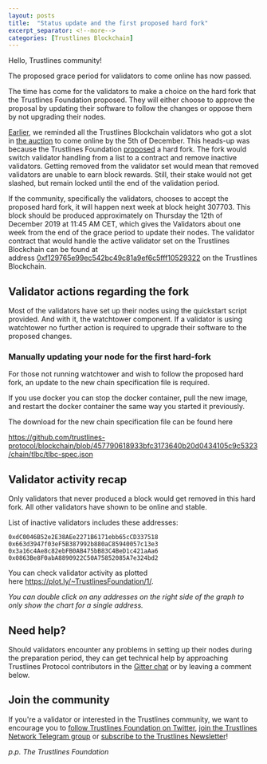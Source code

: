 ```yaml
---
layout: posts
title:  "Status update and the first proposed hard fork"
excerpt_separator: <!--more-->
categories: [Trustlines Blockchain]
---
```


Hello, Trustlines community!

The proposed grace period for validators to come online has now passed.

The time has come for the validators to make a choice on the hard fork that the Trustlines Foundation proposed. They will either choose to approve the proposal by updating their software to follow the changes or oppose them by not upgrading their nodes.

<!--more-->

[Earlier](../../11/25/reminder-to-inactive-validators-launch-recap-upcoming-1st-hard-fork-proposal), we reminded all the Trustlines Blockchain validators who got a slot in [the auction](https://blog.trustlines.network/trustlines-validator-spotlight-deep-dive-on-rewards-economics-and-opportunities-for-validators) to come online by the 5th of December. This heads-up was because the Trustlines Foundation [proposed](https://blog.trustlines.network/t-x-launching-the-trustlines-blockchain) a hard fork. The fork would switch validator handling from a list to a contract and remove inactive validators. Getting removed from the validator set would mean that removed validators are unable to earn block rewards. Still, their stake would not get slashed, but remain locked until the end of the validation period.

If the community, specifically the validators, chooses to accept the proposed hard fork, it will happen next week at block height 307703. This block should be produced approximately on Thursday the 12th of December 2019 at 11:45 AM CET, which gives the Validators about one week from the end of the grace period to update their nodes. The validator contract that would handle the active validator set on the Trustlines Blockchain can be found at address [0xf129765e99ec542bc49c81a9ef6c5fff10529322](https://explore.tlbc.trustlines.foundation/address/0xf129765e99ec542bc49c81a9ef6c5fff10529322/transactions) on the Trustlines Blockchain.

## Validator actions regarding the fork

Most of the validators have set up their nodes using the quickstart script provided. And with it, the watchtower component. If a validator is using watchtower no further action is required to upgrade their software to the proposed changes.

### Manually updating your node for the first hard-fork

For those not running watchtower and wish to follow the proposed hard fork, an update to the new chain specification file is required.

If you use docker you can stop the docker container, pull the new image, and restart the docker container the same way you started it previously.

The download for the new chain specification file can be found here

<https://github.com/trustlines-protocol/blockchain/blob/457790618933bfc3173640b20d0434105c9c5323/chain/tlbc/tlbc-spec.json>

## Validator activity recap

Only validators that never produced a block would get removed in this hard fork. All other validators have shown to be online and stable.

List of inactive validators includes these addresses:

```
0xdC0046B52e2E38AEe2271B6171ebb65cCD337518
0x663d3947f03eF5B387992b880aC85940057c13e3
0x3a16c4Ae8c82ebFB0AB475bB83C4BeD1c421aAa6
0x0863Be8F0abA8890922C50A75852085A7e324bd2
```

You can check validator activity as plotted here <https://plot.ly/~TrustlinesFoundation/1/>.

*You can double click on any addresses on the right side of the graph to only show the chart for a single address.*

## Need help?

Should validators encounter any problems in setting up their nodes during the preparation period, they can get technical help by approaching Trustlines Protocol contributors in the [Gitter chat](https://gitter.im/trustlines/community) or by leaving a comment below.

## Join the community

If you're a validator or interested in the Trustlines community, we want to encourage you to [follow Trustlines Foundation on Twitter](https://twitter.com/TrustlinesFound), [join the Trustlines Network Telegram group](https://t.me/trustlines_network) or [subscribe to the Trustlines Newsletter](http://eepurl.com/gHqYyX)!

*p.p. The Trustlines Foundation*
